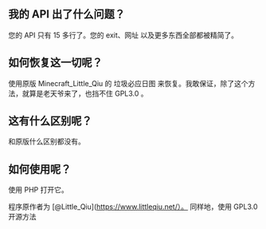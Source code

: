## 我的 API 出了什么问题？
您的 API 只有 15 多行了。您的 exit、网址 以及更多东西全部都被精简了。
## 如何恢复这一切呢？
使用原版 Minecraft_Little_Qiu 的 垃圾必应日图 来恢复。我敢保证，除了这个方法，就算是老天爷来了，也挡不住 GPL3.0 。
## 这有什么区别呢？
和原版什么区别都没有。
## 如何使用呢？
使用 PHP 打开它。

程序原作者为 [@Little_Qiu](https://www.littleqiu.net/）。 同样地，使用 GPL3.0 开源方法
